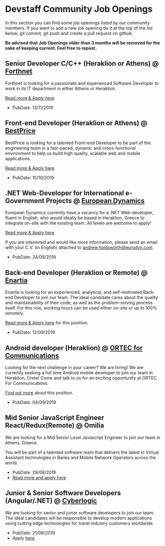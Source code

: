 # Devstaff Community Job Openings

In this section you can find some job openings listed by our community members. If you want to add a new job opening do it at the top of the list below, git commit, git push and create a pull request on github.

__Be advised that Job Openings older than 3 months will be removed for the sake of keeping current. Feel free to repost.__


## Senior Developer C/C++ (Heraklion or Athens) @ [Forthnet](http://www.forthnet.gr)

Forthnet is looking for a passionate and experienced Software Developer to work in its IT department in either Athens or Heraklion.

[Read more & Apply here](http://nova.gr/careers)

* PubDate: 13/11/2019

## Front-end Developer (Heraklion or Athens) @ [BestPrice](https://www.bestprice.gr)

BestPrice is looking for a talented Front-end Developer to be part of the engineering team in a fast-paced, dynamic and cross-functional environment to help us build high quality, scalable web and mobile applications.

[Read more & Apply here](https://bestprice.workable.com/j/A298E65924)

* PubDate: 10/10/2019

## .NET Web-Developer for International e-Government Projects @ [European Dynamics](https://www.eurodyn.com)

European Dynamics currently have a vacancy for a .NET Web-developer, fluent in English, who would ideally be based in Heraklion, Greece to integrate on-site with the existing team. All levels are welcome to apply!

[Read more & Apply here](https://european-dynamics.workable.com/j/0119E4AC46)

If you are interested and would like more information, please send an email with your C.V. (in English) attached to andrew.holdsworth@eurodyn.com

* PubDate: 24/09/2019

## Back-end Developer (Heraklion or Remote) @ [Enartia](https://www.enartia.com/)

Enartia is looking for an experienced, analytical, and self-motivated Back-end Developer to join our team. The ideal candidate cares about the quality and maintainability of their code, as well as the problem-solving process itself.
For this role, working hours can be used either on-site or up to 100% remotely.

[Read more & Apply here](https://enartia.workable.com/j/020FDA41C1) for this position.

* PubDate: 12/09/2019

## Android developer (Heraklion) @ [ORTEC for Communications](https://www.orteccommunications.com)

Looking for the next challenge in your career? We are hiring! We are currently seeking a full time Android mobile developer to join our team in Heraklion, Crete! Come and talk to us for an exciting opportunity at ORTEC For Communications.

[Find out more](https://www.orteccommunications.com/software-development) about this position.

* PubDate: 04/09/2019

## Mid Senior JavaScript Engineer React/Redux(Remote) @ Omilia

We are looking for a Mid Senior Level Javascript Engineer to join our team in Athens, Greece.

You will be part of a talented software team that delivers the latest in Virtual Assistant technologies in Banks and Mobile Network Operators across the world.

* PubDate: 29/08/2019
* [Read more and apply here](https://omilia-ltd.workable.com/jobs/530335)

## Junior & Senior Software Developers (Angular/.NET) @ [Cyberlogic](http://www.cyberlogic.gr)

We are looking for senior and junior software developers to join our team. The ideal candidates will be responsible to develop modern applications using cutting edge technologies for travel industry customers worldwide.

* PubDate: 21/08/2019
* Apply [here](https://www.cyberlogic.gr/en/careers/)
